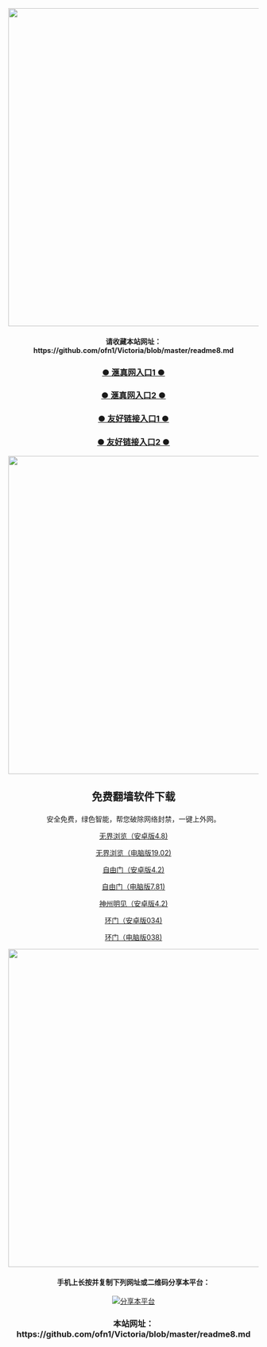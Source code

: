

<div align="center"><a href="https://s3.us-east-2.amazonaws.com/cssact-mark-new/index.html?p=5eca63cd9596949e930
"><IMG SRC="https://github.com/ofn1/Victoria/blob/master/hzhen5.jpg" width=640></a>
<div align=center><h4>请收藏本站网址：https://github.com/ofn1/Victoria/blob/master/readme8.md</h4></div>


<div align=center><h3><b><a href="https://s3.us-east-2.amazonaws.com/cssact-mark-new/index.html?p=5eca63cd9596949e930
">● 滙真网入口1 ● </a></b></h3></div>
  
<div align=center><h3><b><a href="https://vk580.github.io?p=5eca63cd9596949e930
">● 滙真网入口2 ● </a></b></h3></div>

<div align=center><h3><b><a href="https://github.com/gofanben/gm/blob/master/swsp.md">● 友好链接入口1 ● </a></b></h3></div>

<div align=center><h3><b><a href="https://github.com/qqc2352/www/blob/master/README.md">● 友好链接入口2 ● </a></b></h3></div>

<div align="center"><a href="https://s3.ap-northeast-1.amazonaws.com/emifovmw/index.html?p=5eca63cd9596949e930"><IMG SRC="https://github.com/ofn1/Victoria/blob/master/fngrchn3.jpg" width=640></a>

<h2><p><strong>免费翻墙软件下载</strong></p></h2>
安全免费，绿色智能，帮您破除网络封禁，一键上外网。<br>

[无界浏览（安卓版4.8)](https://cdn.jsdelivr.net/gh/ofn1/zhenzhen@1.3/um.apk)

[无界浏览（电脑版19.02)](https://cdn.jsdelivr.net/gh/ofn1/zhenzhen@1.3/u1902.zip)

[自由门（安卓版4.2)](https://cdn.jsdelivr.net/gh/ofn1/zhenzhen@1.3/fgma42.apk)

[自由门（电脑版7.81)](https://cdn.jsdelivr.net/gh/ofn1/zhenzhen@1.3/fg781p.zip)

[神州明见（安卓版4.2)](https://cdn.jsdelivr.net/gh/ofn1/zhenzhen@1.3/SzzdOgate.apk)

[环门（安卓版034)](https://cdn.jsdelivr.net/gh/ofn1/zhenzhen@1.3/oGatea.apk)

[环门（电脑版038)](https://cdn.jsdelivr.net/gh/ofn1/zhenzhen@1.3/oGate.zip)

<div align="center"><a href="https://s3.us-east-2.amazonaws.com/cssact-mark-new/index.html?p=5eca63cd9596949e930
"><IMG SRC="https://github.com/ofn1/Victoria/blob/master/fngrchn3.jpg" width=640></a>
  
<h4><h4>手机上长按并复制下列网址或二维码分享本平台：</h4>
    
<div align="center"><a href="https://github.com/ofn1/Victoria/blob/master/readme8.md"><img src="https://github.com/ofn1/Victoria/blob/master/lh_yz_dl_qr1.jpg" title="分享本平台"></img></a>

<div align=center><h3>本站网址：https://github.com/ofn1/Victoria/blob/master/readme8.md</h3></div>
